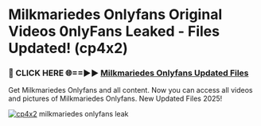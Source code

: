 # Milkmariedes Onlyfans Original Videos 0nlyFans Leaked - Files Updated! (cp4x2)

<h3>🔴 CLICK HERE 🌐==►► <a href="https://tinyurl.com/x26r9saj" rel="nofollow">Milkmariedes Onlyfans Updated Files</a></h3>

Get Milkmariedes Onlyfans and all content. Now you can access all videos and pictures of Milkmariedes Onlyfans. New Updated Files 2025!

[![cp4x2](https://i.imgur.com/LkgZPqh.gif)](https://tinyurl.com/x26r9saj)
milkmariedes onlyfans leak